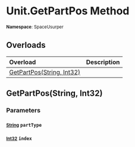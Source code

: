 # Unit.GetPartPos Method

<small>**Namespace**: SpaceUsurper</small>

## Overloads

<div markdown="1" class="member-table">

| Overload | Description |
| :------- | ----------- |
| [GetPartPos(String, Int32)](#String_Int32_) |  | 

</div>

## GetPartPos(String, Int32)
### Parameters
#### <small>[String](https://docs.microsoft.com/en-us/dotnet/api/system.string?view=netframework-4.5)</small> `partType`

#### <small>[Int32](https://docs.microsoft.com/en-us/dotnet/api/system.int32?view=netframework-4.5)</small> `index`

